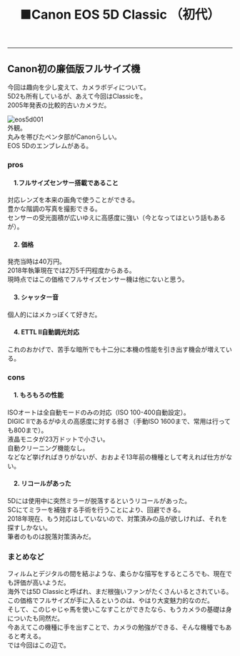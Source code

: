 ﻿---
layout: post
title: ■Canon EOS 5D Classic （初代）
---
---

## **Canon初の廉価版フルサイズ機**
今回は趣向を少し変えて、カメラボディについて。  
5D2も所有しているが、あえて今回はClassicを。  
2005年発表の比較的古いカメラだ。  

![eos5d001](https://beni2nd.github.io/images/eos5d001.jpg)  
外観。  
丸みを帯びたペンタ部がCanonらしい。  
EOS 5Dのエンブレムがある。  


### **pros**

#### 　1.フルサイズセンサー搭載であること
対応レンズを本来の画角で使うことができる。  
豊かな階調の写真を撮影できる。  
センサーの受光面積が広いゆえに高感度に強い（今となってはという話もあるが）。  

#### 　2. 価格
発売当時は40万円。  
2018年執筆現在では2万5千円程度からある。  
現時点ではこの価格でフルサイズセンサー機は他にないと思う。  

#### 　3. シャッター音
個人的にはメカっぽくて好きだ。  

#### 　4. ETTL II自動調光対応
これのおかげで、苦手な暗所でも十二分に本機の性能を引き出す機会が増えている。  


### **cons**

#### 　1. もろもろの性能
ISOオートは全自動モードのみの対応（ISO 100-400自動設定）。  
DIGIC IIであるがゆえの高感度に対する弱さ（手動ISO 1600まで、常用は行っても800まで）。  
液晶モニタが23万ドットで小さい。  
自動クリーニング機能なし。  
などなど挙げればきりがないが、おおよそ13年前の機種として考えれば仕方がない。  

#### 　2. リコールがあった
5Dには使用中に突然ミラーが脱落するというリコールがあった。  
SCにてミラーを補強する手術を行うことにより、回避できる。  
2018年現在、もう対応はしていないので、対策済みの品が欲しければ、それを探すしかない。  
筆者のものは脱落対策済みだ。  


### **まとめなど**
フィルムとデジタルの間を結ぶような、柔らかな描写をするところでも、現在でも評価が高いようだ。  
海外では5D Classicと呼ばれ、まだ根強いファンがたくさんいるとされている。  
この価格でフルサイズが手に入るというのは、やはり大変魅力的なのだ。  
そして、このじゃじゃ馬を使いこなすことができたなら、もうカメラの基礎は身についたも同然だ。  
今あえてこの機種に手を出すことで、カメラの勉強ができる、そんな機種でもあると考える。  
では今回はこの辺で。
